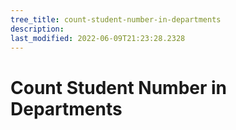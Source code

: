 ```yaml
---
tree_title: count-student-number-in-departments
description: 
last_modified: 2022-06-09T21:23:28.2328
---
```


# Count Student Number in Departments
